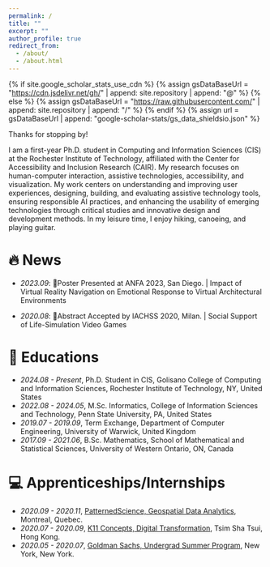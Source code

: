 ```yaml
---
permalink: /
title: ""
excerpt: ""
author_profile: true
redirect_from: 
  - /about/
  - /about.html
---
```


{% if site.google_scholar_stats_use_cdn %}
{% assign gsDataBaseUrl = "https://cdn.jsdelivr.net/gh/" | append: site.repository | append: "@" %}
{% else %}
{% assign gsDataBaseUrl = "https://raw.githubusercontent.com/" | append: site.repository | append: "/" %}
{% endif %}
{% assign url = gsDataBaseUrl | append: "google-scholar-stats/gs_data_shieldsio.json" %}

<span class='anchor' id='about-me'></span>

Thanks for stopping by!

I am a first-year Ph.D. student in Computing and Information Sciences (CIS) at the Rochester Institute of Technology, affiliated with the Center for Accessibility and Inclusion Research (CAIR). My research focuses on human-computer interaction, assistive technologies, accessibility, and visualization. My work centers on understanding and improving user experiences, designing, building, and evaluating assistive technology tools, ensuring responsible AI practices, and enhancing the usability of emerging technologies through critical studies and innovative design and development methods. In my leisure time, I enjoy hiking, canoeing, and playing guitar.

<!-- 🚧detour en route🚧... -->

<!-- I have published more than 100 papers at the top international AI conferences with total <a href='https://scholar.google.com/citations?user=DhtAFkwAAAAJ'>google scholar citations <strong><span id='total_cit'>260000+</span></strong></a> (You can also use google scholar badge <a href='https://scholar.google.com/citations?user=DhtAFkwAAAAJ'><img src="https://img.shields.io/endpoint?url={{ url | url_encode }}&logo=Google%20Scholar&labelColor=f6f6f6&color=9cf&style=flat&label=citations"></a>). -->


# 🔥 News
- *2023.09*: 🎉Poster Presented at ANFA 2023, San Diego. | Impact of Virtual Reality Navigation on Emotional Response to Virtual Architectural Environments

- *2020.08*: 🎉Abstract Accepted by IACHSS 2020, Milan. | Social Support of Life-Simulation Video Games

<!-- # 📝 Publications 
🚧detour en route🚧... -->

<!-- <div class='paper-box'><div class='paper-box-image'><div><div class="badge">CVPR 2016</div><img src='images/500x300.png' alt="sym" width="100%"></div></div> -->
<!-- <div class='paper-box-text' markdown="1"> -->

<!-- [Deep Residual Learning for Image Recognition](https://openaccess.thecvf.com/content_cvpr_2016/papers/He_Deep_Residual_Learning_CVPR_2016_paper.pdf) -->

<!-- **Kaiming He**, Xiangyu Zhang, Shaoqing Ren, Jian Sun -->

<!-- [**Project**](https://scholar.google.com/citations?view_op=view_citation&hl=zh-CN&user=DhtAFkwAAAAJ&citation_for_view=DhtAFkwAAAAJ:ALROH1vI_8AC) <strong><span class='show_paper_citations' data='DhtAFkwAAAAJ:ALROH1vI_8AC'></span></strong> -->
<!-- - Lorem ipsum dolor sit amet, consectetur adipiscing elit. Vivamus ornare aliquet ipsum, ac tempus justo dapibus sit amet.  -->
<!-- </div>
</div> -->

<!-- - [Lorem ipsum dolor sit amet, consectetur adipiscing elit. Vivamus ornare aliquet ipsum, ac tempus justo dapibus sit amet](https://github.com), A, B, C, **CVPR 2020** -->

<!-- # 🎖 Honors and Awards
🚧detour en route🚧... -->

<!-- - *2021.10* Lorem ipsum dolor sit amet, consectetur adipiscing elit. Vivamus ornare aliquet ipsum, ac tempus justo dapibus sit amet. 
- *2021.09* Lorem ipsum dolor sit amet, consectetur adipiscing elit. Vivamus ornare aliquet ipsum, ac tempus justo dapibus sit amet.  -->

# 📖 Educations
- *2024.08 - Present*, Ph.D. Student in CIS, Golisano College of Computing and Information Sciences, Rochester Institute of Technology, NY, United States
- *2022.08 - 2024.05*, M.Sc. Informatics, College of Information Sciences and Technology, Penn State University, PA, United States
- *2019.07 - 2019.09*, Term Exchange, Department of Computer Engineering, University of Warwick, United Kingdom
- *2017.09 - 2021.06*, B.Sc. Mathematics, School of Mathematical and Statistical Sciences, University of Western Ontario, ON, Canada

<!-- # 💬 Invited Talks
🚧detour🚧... -->

<!-- - *2021.06*, Lorem ipsum dolor sit amet, consectetur adipiscing elit. Vivamus ornare aliquet ipsum, ac tempus justo dapibus sit amet. 
- *2021.03*, Lorem ipsum dolor sit amet, consectetur adipiscing elit. Vivamus ornare aliquet ipsum, ac tempus justo dapibus sit amet.  \| [\[video\]](https://github.com/) -->

# 💻 Apprenticeships/Internships

- *2020.09 - 2020.11*, [PatternedScience, Geospatial Data Analytics](https://www.patterned.science/), Montreal, Quebec.
- *2020.07 - 2020.09*, [K11 Concepts, Digital Transformation](https://www.k11musea.com/), Tsim Sha Tsui, Hong Kong.
- *2020.05 - 2020.07*, [Goldman Sachs, Undergrad Summer Program](https://www.goldmansachs.com/), New York, New York.